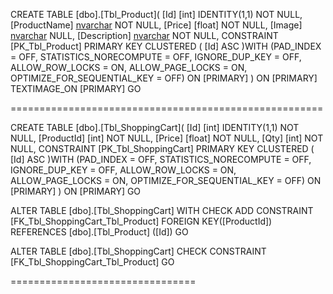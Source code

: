 CREATE TABLE [dbo].[Tbl_Product](
	[Id] [int] IDENTITY(1,1) NOT NULL,
	[ProductName] [nvarchar](50) NOT NULL,
	[Price] [float] NOT NULL,
	[Image] [nvarchar](max) NULL,
	[Description] [nvarchar](max) NOT NULL,
 CONSTRAINT [PK_Tbl_Product] PRIMARY KEY CLUSTERED 
(
	[Id] ASC
)WITH (PAD_INDEX = OFF, STATISTICS_NORECOMPUTE = OFF, IGNORE_DUP_KEY = OFF, ALLOW_ROW_LOCKS = ON, ALLOW_PAGE_LOCKS = ON, OPTIMIZE_FOR_SEQUENTIAL_KEY = OFF) ON [PRIMARY]
) ON [PRIMARY] TEXTIMAGE_ON [PRIMARY]
GO

======================================================

CREATE TABLE [dbo].[Tbl_ShoppingCart](
	[Id] [int] IDENTITY(1,1) NOT NULL,
	[ProductId] [int] NOT NULL,
	[Price] [float] NOT NULL,
	[Qty] [int] NOT NULL,
 CONSTRAINT [PK_Tbl_ShoppingCart] PRIMARY KEY CLUSTERED 
(
	[Id] ASC
)WITH (PAD_INDEX = OFF, STATISTICS_NORECOMPUTE = OFF, IGNORE_DUP_KEY = OFF, ALLOW_ROW_LOCKS = ON, ALLOW_PAGE_LOCKS = ON, OPTIMIZE_FOR_SEQUENTIAL_KEY = OFF) ON [PRIMARY]
) ON [PRIMARY]
GO

ALTER TABLE [dbo].[Tbl_ShoppingCart]  WITH CHECK ADD  CONSTRAINT [FK_Tbl_ShoppingCart_Tbl_Product] FOREIGN KEY([ProductId])
REFERENCES [dbo].[Tbl_Product] ([Id])
GO

ALTER TABLE [dbo].[Tbl_ShoppingCart] CHECK CONSTRAINT [FK_Tbl_ShoppingCart_Tbl_Product]
GO

================================

